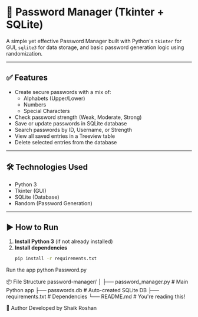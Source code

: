 # 🔐 Password Manager (Tkinter + SQLite)

A simple yet effective Password Manager built with Python's `tkinter` for GUI, `sqlite3` for data storage, and basic password generation logic using randomization.

---

## ✅ Features

- Create secure passwords with a mix of:
  - Alphabets (Upper/Lower)
  - Numbers
  - Special Characters
- Check password strength (Weak, Moderate, Strong)
- Save or update passwords in SQLite database
- Search passwords by ID, Username, or Strength
- View all saved entries in a Treeview table
- Delete selected entries from the database

---

## 🛠 Technologies Used

- Python 3
- Tkinter (GUI)
- SQLite (Database)
- Random (Password Generation)

---

## ▶️ How to Run

1. **Install Python 3** (if not already installed)
2. **Install dependencies**  
   ```bash
   pip install -r requirements.txt

Run the app
    python Password.py

📦 File Structure
password-manager/
│
├── password_manager.py    # Main Python app
├── passwords.db           # Auto-created SQLite DB
├── requirements.txt       # Dependencies
└── README.md              # You're reading this!

🙌 Author
Developed by Shaik Roshan

